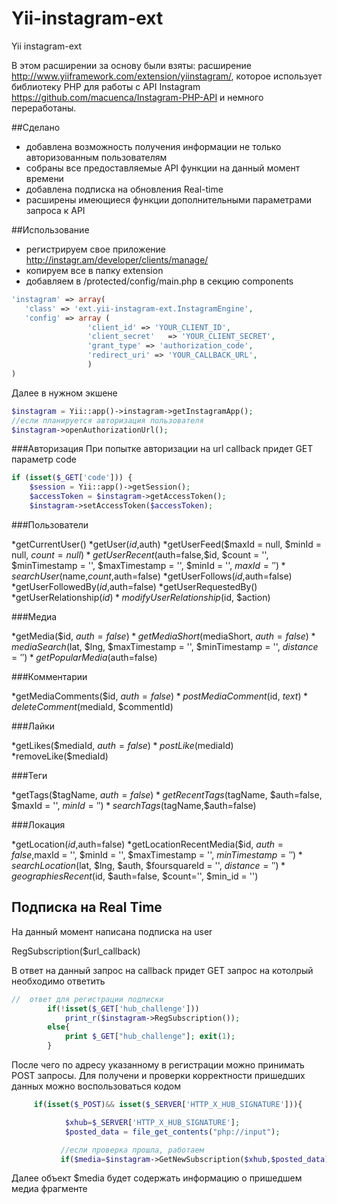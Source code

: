 Yii-instagram-ext
=================

Yii instagram-ext

В этом расширении за основу были взяты:
расширение http://www.yiiframework.com/extension/yiinstagram/, которое использует библиотеку PHP для работы с API Instagram https://github.com/macuenca/Instagram-PHP-API и немного переработаны.

##Сделано

- добавлена возможность получения информации не только авторизованным пользователям 
- собраны все предоставляемые API функции на данный момент времени
- добавлена подписка на обновления Real-time
- расширены имеющиеся функции дополнительными параметрами запроса к API

##Использование

- регистрируем свое приложение http://instagr.am/developer/clients/manage/
- копируем все в папку extension
- добавляем в /protected/config/main.php в секцию components 
 
```php
'instagram' => array(
   'class' => 'ext.yii-instagram-ext.InstagramEngine',
   'config' => array (
                 'client_id' => 'YOUR_CLIENT_ID',
                 'client_secret'   => 'YOUR_CLIENT_SECRET',
                 'grant_type' => 'authorization_code',
                 'redirect_uri' => 'YOUR_CALLBACK_URL',
                 )
)
```

Далее в нужном экшене 
```php
$instagram = Yii::app()->instagram->getInstagramApp();  
//если планируется авторизация пользователя
$instagram->openAuthorizationUrl();
```

###Авторизация
При попытке авторизации на url callback придет GET параметр code

```php
if (isset($_GET['code'])) {
    $session = Yii::app()->getSession();
    $accessToken = $instagram->getAccessToken();
    $instagram->setAccessToken($accessToken); 
```
###Пользователи

*getCurrentUser()
*getUser($id,$auth) 
*getUserFeed($maxId = null, $minId = null, $count = null)
*getUserRecent($auth=false,$id, $count = '', $minTimestamp = '', $maxTimestamp = '', $minId = '', $maxId = '')
*searchUser($name,$count,$auth=false)
*getUserFollows($id,$auth=false)
*getUserFollowedBy($id,$auth=false)
*getUserRequestedBy() 
*getUserRelationship($id)
*modifyUserRelationship($id, $action)

###Медиа

*getMedia($id, $auth=false)
*getMediaShort($mediaShort, $auth=false)
*mediaSearch($lat, $lng, $maxTimestamp = '', $minTimestamp = '', $distance = '')
*getPopularMedia($auth=false)

###Комментарии

*getMediaComments($id, $auth=false)
*postMediaComment($id, $text)
*deleteComment($mediaId, $commentId)

###Лайки

*getLikes($mediaId, $auth=false)
*postLike($mediaId)
*removeLike($mediaId)

###Теги

*getTags($tagName, $auth=false)
*getRecentTags($tagName, $auth=false, $maxId = '', $minId = '')
*searchTags($tagName,$auth=false)

###Локация

*getLocation($id,$auth=false)
*getLocationRecentMedia($id, $auth=false,$maxId = '', $minId = '', $maxTimestamp = '', $minTimestamp = '')
*searchLocation($lat, $lng, $auth, $foursquareId = '', $distance = '') 
*geographiesRecent($id, $auth=false, $count='', $min_id = '')

## Подписка на Real Time

На данный момент написана подписка на user 

RegSubscription($url_callback)

В ответ на данный запрос на callback придет GET запрос на котолрый необходимо ответить

```php
//  ответ для регистрации подписки
        if(!isset($_GET['hub_challenge']))
            print_r($instagram->RegSubscription());
        else{
            print $_GET["hub_challenge"]; exit(1);
        }
```
После чего по адресу указанному в регистрации можно принимать POST запросы. Для получени и проверки корректности пришедших данных можно воспользоваться кодом

```php
     if(isset($_POST)&& isset($_SERVER['HTTP_X_HUB_SIGNATURE'])){

            $xhub=$_SERVER['HTTP_X_HUB_SIGNATURE'];
            $posted_data = file_get_contents("php://input");

           //если проверка прошла, работаем
           if($media=$instagram->GetNewSubscription($xhub,$posted_data)){
```
Далее объект $media будет содержать информацию о пришедшем медиа фрагменте
